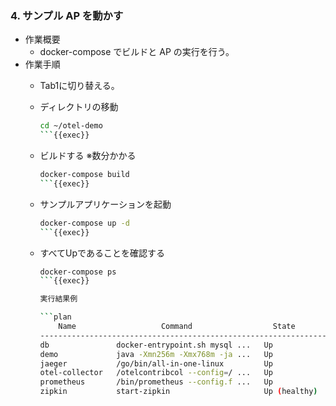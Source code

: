 ### 4. サンプル AP を動かす

- 作業概要
  - docker-compose でビルドと AP の実行を行う。
- 作業手順
  - Tab1に切り替える。
  - ディレクトリの移動

    ```bash
    cd ~/otel-demo
    ```{{exec}}

  - ビルドする ※数分かかる

    ```bash
    docker-compose build
    ```{{exec}}

  - サンプルアプリケーションを起動

    ```bash
    docker-compose up -d
    ```{{exec}}

  - すべてUpであることを確認する

    ```bash
    docker-compose ps
    ```{{exec}}

    実行結果例

    ```plan
        Name                   Command                  State       ...
    -----------------------------------------------------------------...
    db               docker-entrypoint.sh mysql ...   Up             ...
    demo             java -Xmn256m -Xmx768m -ja ...   Up             ...
    jaeger           /go/bin/all-in-one-linux         Up             ...
    otel-collector   /otelcontribcol --config=/ ...   Up             ...
    prometheus       /bin/prometheus --config.f ...   Up             ...
    zipkin           start-zipkin                     Up (healthy)   ...
    ```